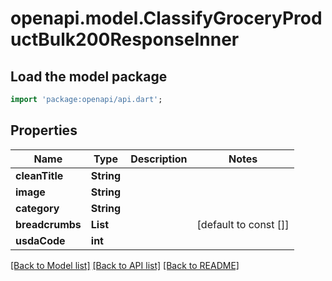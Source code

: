 # openapi.model.ClassifyGroceryProductBulk200ResponseInner

## Load the model package
```dart
import 'package:openapi/api.dart';
```

## Properties
Name | Type | Description | Notes
------------ | ------------- | ------------- | -------------
**cleanTitle** | **String** |  | 
**image** | **String** |  | 
**category** | **String** |  | 
**breadcrumbs** | **List<String>** |  | [default to const []]
**usdaCode** | **int** |  | 

[[Back to Model list]](../README.md#documentation-for-models) [[Back to API list]](../README.md#documentation-for-api-endpoints) [[Back to README]](../README.md)


